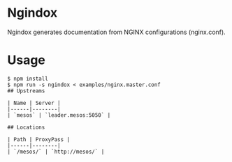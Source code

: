 # Ngindox

Ngindox generates documentation from NGINX configurations (nginx.conf).

# Usage

```
$ npm install
$ npm run -s ngindox < examples/nginx.master.conf
## Upstreams

| Name | Server |
|------|--------|
| `mesos` | `leader.mesos:5050` |

## Locations

| Path | ProxyPass |
|------|--------|
| `/mesos/` | `http://mesos/` |
```
